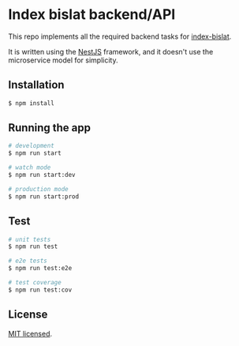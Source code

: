 # Index bislat backend/API

This repo implements all the required backend tasks for [index-bislat](https://github.com/Hupa-Baha-21/index-bislat).

It is written using the [NestJS](https://github.com/nestjs/nest) framework, and it doesn't use the microservice model for simplicity.

## Installation

```bash
$ npm install
```

## Running the app

```bash
# development
$ npm run start

# watch mode
$ npm run start:dev

# production mode
$ npm run start:prod
```

## Test

```bash
# unit tests
$ npm run test

# e2e tests
$ npm run test:e2e

# test coverage
$ npm run test:cov
```

## License

[MIT licensed](LICENSE).
